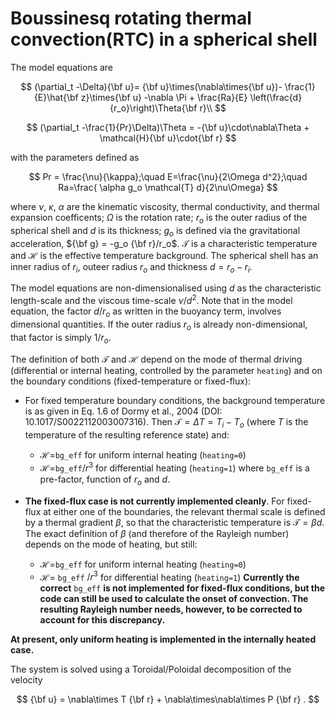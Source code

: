 # Boussinesq rotating thermal convection(RTC) in a spherical shell


The model equations are

$$
(\partial_t -\Delta){\bf u}= {\bf u}\times(\nabla\times{\bf u})- \frac{1}{E}\hat{\bf z}\times{\bf u}  -\nabla \Pi + \frac{Ra}{E} \left(\frac{d}{r_o}\right)\Theta{\bf r}\\
$$

$$
(\partial_t -\frac{1}{Pr}\Delta)\Theta = -{\bf u}\cdot\nabla\Theta + \mathcal{H}{\bf u}\cdot{\bf r}
$$

with the parameters defined as

$$
Pr = \frac{\nu}{\kappa};\quad E=\frac{\nu}{2\Omega d^2};\quad Ra=\frac{ \alpha g_o \mathcal{T} d}{2\nu\Omega}
$$

where $\nu$, $\kappa$, $\alpha$ are the kinematic viscosity, thermal conductivity, and thermal expansion coefficents; $\Omega$ is the rotation rate; $r_o$ is the outer radius of the spherical shell and $d$ is its thickness; $g_o$ is defined via the gravitational acceleration, ${\bf g} = -g_o {\bf r}/r_o$. $\mathcal{T}$ is a characteristic temperature and $\mathcal{H}$ is the effective temperature background. The spherical shell has an inner radius of $r_i$, outeer radius $r_o$ and thickness $d=r_o-r_i$.

The model equations are non-dimensionalised using $d$ as the characteristic length-scale and the viscous time-scale $\nu/d^2$. Note that in the model equation, the factor $d/r_o$ as written in the buoyancy term, involves dimensional quantities. If the outer radius $r_o$ is already non-dimensional, that factor is simply $1/r_o$.

The definition of both $\mathcal{T}$ and $\mathcal{H}$ depend on the mode of thermal driving (differential or internal heating, controlled by the parameter `heating`) and on the boundary conditions (fixed-temperature or fixed-flux):

- For fixed temperature boundary conditions, the background temperature is as given in Eq. 1.6 of Dormy et al., 2004 (DOI: 10.1017/S0022112003007316). Then $\mathcal{T} = \Delta T = T_i - T_o$ (where $T$ is the temperature of the resulting reference state) and:
    + $\mathcal{H}=$`bg_eff` for uniform internal heating (`heating=0`)
    + $\mathcal{H}=$`bg_eff`$/r^3$ for differential heating (`heating=1`)
where `bg_eff` is a pre-factor, function of $r_o$ and $d$.

- **The fixed-flux case is not currently implemented cleanly**. For fixed-flux at either one of the boundaries, the relevant thermal scale is defined by a thermal gradient $\beta$, so that the characteristic temperature is $\mathcal{T}=\beta d$. The exact definition of $\beta$ (and therefore of the Rayleigh number) depends on the mode of heating, but still:
    + $\mathcal{H}=$`bg_eff` for uniform internal heating (`heating=0`)
    + $\mathcal{H}=$ `bg_eff` $/r^3$ for differential heating (`heating=1`)
**Currently the correct** `bg_eff` **is not implemented for fixed-flux conditions, but the code can still be used to calculate the onset of convection. The resulting Rayleigh number needs, however, to be corrected to account for this discrepancy.**


**At present, only uniform heating is implemented in the internally heated case.**

The system is solved using a Toroidal/Poloidal decomposition of the velocity

$$
{\bf u} = \nabla\times T {\bf r} + \nabla\times\nabla\times P {\bf r} .
$$
